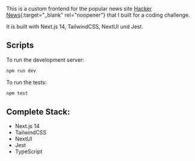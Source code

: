 This is a custom frontend for the popular news site [Hacker News](https://news.ycombinator.com/){:target="\_blank" rel="noopener"} that I built for a coding challenge.

It is built with Next.js 14, TailwindCSS, NextUI und Jest.

## Scripts

To run the development server:

```bash
npm run dev
```

To run the tests:

```bash
npm test
```

## Complete Stack:

- Next.js 14
- TailwindCSS
- NextUI
- Jest
- TypeScript
